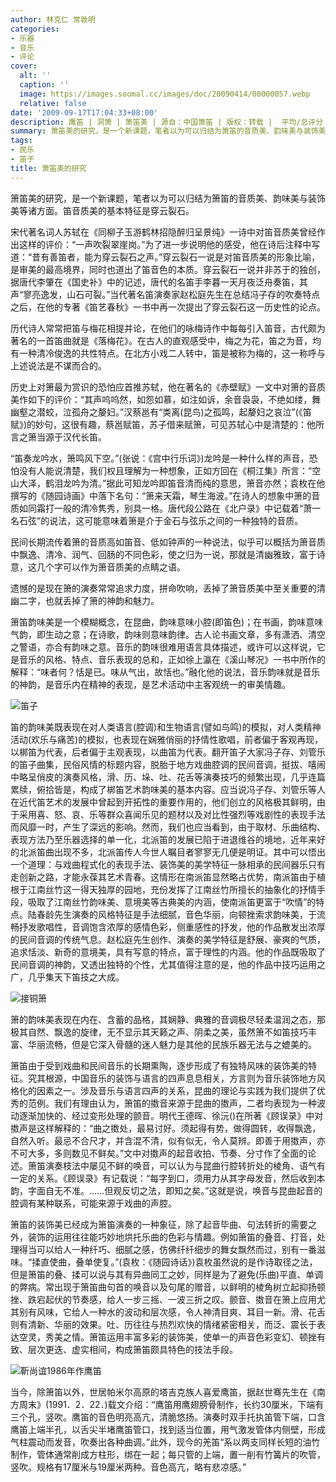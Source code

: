 ```yaml
---
author: 林克仁 常敦明
categories:
- 乐器
- 音乐
- 评论
cover:
  alt: ''
  caption: ''
  image: https://images.soomal.cc/images/doc/20090414/00000057.webp
  relative: false
date: '2009-09-17T17:04:33+08:00'
description: 鹰笛 | 洞箫 | 箫笛美 | 源自：中国箫笛 | 版权：转载 |  平均/总评分：07.67/23
summary: 箫笛美的研究，是一个新课题，笔者以为可以归结为箫笛的音质美、韵味美与装饰美等诸方面。笛音质美的基本特征是穿云裂石。民间长期流传着箫的音质高如笛音、低如钟声的一种说法，似乎可以概括为箫音质中飘逸、清冷、润气、回肠的不同色彩，使之归为一说，那就是清幽雅致，富于诗意，这几个字可以作为箫音质美的点睛之语。
tags:
- 民乐
- 笛子
title: 箫笛美的研究
---
```


箫笛美的研究，是一个新课题，笔者以为可以归结为箫笛的音质美、韵味美与装饰美等诸方面。笛音质美的基本特征是穿云裂石。



宋代著名词人苏轼在《同柳子玉游鹤林招隐醉归呈景纯》一诗中对笛音质美曾经作出这样的评价：“一声吹裂翠崖岗。”为了进一步说明他的感受，他在诗后注释中写道：“昔有善笛者，能为穿云裂石之声。”穿云裂石一说是对笛音质美的形象比喻，是审美的最高境界，同时也道出了笛音色的本质。穿云裂石一说并非苏于的独创，据唐代李肇在《国史补》中的记述，唐代的名笛手李暮一天月夜泛舟奏笛，其声“寥亮逸发，山石可裂。”当代著名笛演奏家赵松庭先生在总结冯子存的吹奏特点之后，在他的专著《笛艺春秋》一书中再一次提出了穿云裂石这一历史性的论点。



历代诗人常常把笛与梅花相提并论，在他们的咏梅诗作中每每引入笛音，古代颇为著名的一首笛曲就是《落梅花》。在古人的直观感受中，梅之为花，笛之为音，均有一种清冷俊逸的共性特点。在北方小戏二人转中，笛是被称为梅的，这一称呼与上述说法是不谋而合的。



历史上对箫最为赏识的恐怕应首推苏轼，他在著名的《赤壁赋》一文中对箫的音质美作如下的评价：“其声呜呜然，如怨如慕，如注如诉，余音袅袅，不绝如缕，舞幽壑之潜蛟，泣孤舟之嫠妇。”汉蔡邕有“类离(昆鸟)之孤鸣，起嫠妇之哀泣”(《笛赋》)的妙句，这很有趣，蔡邕赋笛，苏子借来赋箫，可见苏轼心中是清楚的：他所言之箫当源于汉代长笛。



“笛奏龙吟水，箫鸣风下空。”(张说：《宫中行乐词》)龙吟是一种什么样的声音，恐怕没有人能说清楚，我们权且理解为一种想象，正如方回在《桐江集》所言：“空山大泽，鹤泪龙吟为清。”据此可知龙吟即笛音清而纯的意思，箫音亦然；袁枚在他撰写的《随园诗画》中落下名句：“箫来天霜，琴生海波。”在诗人的想象中箫的音质如同霜打一般的清冷隽秀，别具一格。唐代段公路在《北户录》中记载着“萧一名石弦”的说法，这可能意味着箫是介于金石与弦乐之间的一种独特的音质。



民间长期流传着箫的音质高如笛音、低如钟声的一种说法，似乎可以概括为箫音质中飘逸、清冷、润气、回肠的不同色彩，使之归为一说，那就是清幽雅致，富于诗意，这几个字可以作为箫音质美的点睛之语。



遗憾的是现在箫的演奏常常追求力度，拼命吹响，丢掉了箫音质美中至关重要的清幽二字，也就丢掉了箫的神韵和魅力。



箫笛韵味美是一个模糊概念，在昆曲，韵味意味小腔(即笛色)；在书画，韵味意味气韵，即生动之意；在诗歌，韵味则意味韵律。古人论书画文章，多有潇洒、清空之警语，亦合有韵味之意。音乐的韵味很难用语言具体描述，或许可以这样说，它是音乐的风格、特点、音乐表现的总和，正如徐上瀛在《溪山琴况》一书中所作的解释：“味者何？恬是已。味从气出，故恬也。”融化他的说法，音乐韵味就是音乐的神韵，是音乐内在精神的表现，是艺术活动中主客观统一的审美情趣。



![笛子](https://images.soomal.cc/images/doc/20090414/00000057.webp)



笛的韵味美既表现在对人类语言(腔调)和生物语言(譬如鸟鸣)的模拟，对人类精神活动(欢乐与痛苦)的模拟，也表现在娴雅俏丽的抒情性歌唱，前者偏于客观再现，以梆笛为代表，后者偏于主观表现，以曲笛为代表。翻开笛子大家冯子存、刘管乐的笛子曲集，民俗风情的标题内容，脱胎于地方戏曲腔调的民间音调，挺拔、嘻闹中略呈俏皮的演奏风格，滑、历、垛、吐、花舌等演奏技巧的频繁出现，几乎连篇累牍，俯拾皆是，构成了梆笛艺术韵味美的基本内容。应当说冯子存、刘管乐等人在近代笛艺术的发展中曾起到开拓性的重要作用的，他们创立的风格极其鲜明，由于采用喜、怒、哀、乐等群众喜闻乐见的题材以及对比性强烈等戏剧性的表现手法而风靡一时，产生了深远的影响。然而，我们也应当看到，由于取材、乐曲结构、表现方法乃至乐器选择的单一化，北派笛的发展已陷于进退维谷的境地，近年来好的北派笛曲出现不多，北派笛传人今世人瞩目者寥寥无几便是明证。其中可以悟出一个道理：与戏曲程式化的表现手法、装饰美的美学特征一脉相承的民间器乐只有走创新之路，才能永葆其艺术青春。这情形在南派笛显然略占优势，南派笛由于植根于江南丝竹这一得天独厚的园地，充份发挥了江南丝竹所擅长的抽象化的抒情手段，吸取了江南丝竹韵味美、意境美等古典美的内涵，使南派笛更富于“吹情”的特点。陆春龄先生演奏的风格特征是手法细腻，音色华丽，向顿挫索求韵味美，于流畅抒发歌唱性，音调饱含浓厚的感情色彩，侧重感性的抒发，他的作品散发出浓厚的民间音调的传统气息。赵松庭先生创作、演奏的美学特征是舒展、豪爽的气质，追求恬淡、新奇的意境美，具有写意的特点，富于理性的内涵。他的作品既吸取了民间音调的神韵，又透出独特的个性，尤其值得注意的是，他的作品中技巧运用之广，几乎集天下笛技之大成。



![接铜箫](https://images.soomal.cc/images/doc/20090917/00002788.webp)



箫的韵味美表现在内在、含蓄的品格，其娴静、典雅的音调极尽轻柔温润之态，那极其自然、飘逸的旋律，无不显示其天籁之声、阴柔之美，虽然箫不如笛技巧丰富、华丽流畅，但是它深入骨髓的迷人魅力是其他的民族乐器无法与之媲美的。



箫笛由于受到戏曲和民间音乐的长期熏陶，逐步形成了有独特风味的装饰美的特征。究其根源，中国音乐的装饰与语言的四声息息相关，方言则为音乐装饰地方风格化的因素之一。涉及音乐与语言四声的关系，昆曲的理论与实践为我们提供了优秀的范例。我们有理由认为，箫笛的擞音来源于昆曲的擞声，二者均表现为一种波动逐渐加快的、经过变形处理的颤音。明代王德晖、徐沅()在所著《顾误录》中对擞声是这样解释的：“曲之擞处，最易讨好。须起得有势，做得圆转，收得飘逸，自然入听。最忌不合尺才，并含混不清，似有似无，令人莫辨。即善于用擞声，亦不可大多，多则数见不鲜矣。”文中对擞声的起音收拍、节奏、分寸作了全面的论述。箫笛演奏枝法中屡见不鲜的唤音，可以认为与昆曲行腔转折处的棱角、语气有一定的关系。《顾误录》有记载说：“每字到口，须用力从其字母发音，然后收到本韵，字面自无不准。……但观反切之法，即知之矣。”这就是说，唤音与昆曲起音的腔调有某种联系，可能来源于戏曲的声腔。



箫笛的装饰美已经成为箫笛演奏的一种象征，除了起音毕曲、句法转折的需要之外，装饰的运用往往能巧妙地烘托乐曲的色彩与情趣。例如箫笛的叠音、打音，处理得当可以给人一种纤巧、细腻之感，仿佛纤纤细步的舞女飘然而过，别有一番滋味。“揉直使曲，叠单使复。”(袁枚：《随园诗话》)袁枚虽然说的是作诗取径之法，但是箫笛的叠、揉可以说与其有异曲同工之妙，同样是为了避免(乐曲)平直、单调的弊病。常出现于箫笛曲句首的唤音以及句尾的赠音，以鲜明的棱角树立起抑扬顿挫、跌宕起伏的节奏感，给人一步三摇、一波三折之叹。颤音、擞音在箫上应用尤其别有风味，它给人一种水的波动和层次感，令人神清目爽、耳目一新。滑、花舌则有清新、华丽的效果。吐、历往往与热烈欢快的情绪紧密相关，而泛、震长于表达空灵，秀美之情。箫笛运用丰富多彩的装饰美，使单一的声音色彩变幻、顿挫有致、层次更迭、虚实相间，构成箫笛颇具特色的技法手段。



![靳尚谊1986年作鹰笛](https://images.soomal.cc/images/doc/20090917/00002789.webp)



当今，除箫笛以外，世居帕米尔高原的塔吉克族人喜爱鹰笛，据赵世骞先生在《南方周末》(1991．2．22．)载文介绍：“鹰笛用鹰翅膀骨制作，长约30厘米，下端有三个孔，竖吹。鹰笛的音色明亮高亢，清脆悠扬。演奏时双手托执笛管下端，口含鹰笛上端半孔，以舌尖半堵鹰笛管口，找到适当位置，用气激发管体内侧壁，形成气柱震动而发音，吹奏出各种曲调。”此外，现今的羌笛“系以两支同样长短的油竹制作，管体通常削成方柱形，绑在一起；每只管的上端，置一削有竹簧片的吹管，竖吹。规格有17厘米与19厘米两种。音色高亢，略有悲凉感。”